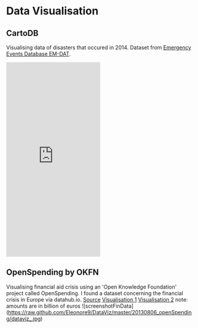 Data Visualisation
==================

CartoDB
-----

Visualising data of disasters that occured in 2014.
Dataset from [Emergency Events Database EM-DAT](http://www.emdat.be/).

<iframe width='50%' height='520' frameborder='0' src='https://eleo.cartodb.com/viz/502524bc-c4b3-11e4-adb6-0e853d047bba/embed_map' allowfullscreen webkitallowfullscreen mozallowfullscreen oallowfullscreen msallowfullscreen></iframe>


OpenSpending by OKFN
------

Visualising financial aid crisis using an 'Open Knowledge Foundation' project called OpenSpending. 
I found a dataset concerning the financial crisis in Europe via datahub.io.
[Source](http://datahub.io/dataset/financial-crisis-aid/resource/809a20aa-4e1a-4ed6-921e-1b3afe10947f)
[Visualisation 1](http://openspending.org/financial_aid/views/financial-aid-crisis#/~/total)
[Visualisation 2](http://openspending.org/financial_aid/views/financial-crisis-aid-2)
note: amounts are in billion of euros 
![screenshotFinData] (https://raw.github.com/Eleonore9/DataViz/master/20130806_openSpending/dataviz_.jpg)

